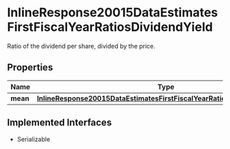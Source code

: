

# InlineResponse20015DataEstimatesFirstFiscalYearRatiosDividendYield

Ratio of the dividend per share, divided by the price.

## Properties

Name | Type | Description | Notes
------------ | ------------- | ------------- | -------------
**mean** | [**InlineResponse20015DataEstimatesFirstFiscalYearRatiosDividendYieldMean**](InlineResponse20015DataEstimatesFirstFiscalYearRatiosDividendYieldMean.md) |  |  [optional]


## Implemented Interfaces

* Serializable


